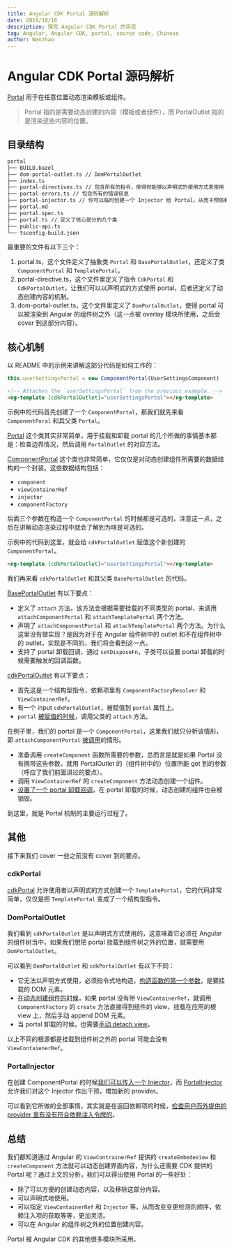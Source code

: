 ```yaml
---
title: Angular CDK Portal 源码解析
date: 2019/10/16
description: 探究 Angular CDK Portal 的实现
tag: Angular, Angular CDK, portal, source code, Chinese
author: Wenzhao
---
```


# Angular CDK Portal 源码解析

[Portal](https://github.com/angular/components/blob/master/src/cdk/portal/portal.md) 用于在任意位置动态渲染模板或组件。

> Portal 指的是需要动态创建的内容（模板或者组件），而 PortalOutlet 指的是渲染这些内容的位置。

## 目录结构

```sh
portal
├── BUILD.bazel
├── dom-portal-outlet.ts // DomPortalOutlet
├── index.ts
├── portal-directives.ts // 包含所有的指令，使得你能够以声明式的使用方式来使用 Portal
├── portal-errors.ts // 包含所有的错误信息
├── portal-injector.ts // 你可以临时创建一个 Injector 给 Portal，从而干预依赖注入
├── portal.md
├── portal.spec.ts
├── portal.ts // 定义了核心部分的几个类
├── public-api.ts
└── tsconfig-build.json
```

最重要的文件有以下三个：

1. portal.ts，这个文件定义了抽象类 `Portal` 和 `BasePortalOutlet`，还定义了类 `ComponentPortal` 和 `TemplatePortal`。
2. portal-directive.ts，这个文件里定义了指令 `CdkPortal` 和 `CdkPortalOutlet`，让我们可以以声明式的方式使用 portal，后者还定义了动态创建内容的机制。
3. dom-portal-outlet.ts，这个文件里定义了 `DomPortalOutlet`，使得 portal 可以被渲染到 Angular 的组件树之外（这一点被 overlay 模块所使用，之后会 cover 到这部分内容）。

## 核心机制

以 README 中的示例来讲解这部分代码是如何工作的：

```ts
this.userSettingsPortal = new ComponentPortal(UserSettingsComponent)
```

```html
<!-- Attaches the `userSettingsPortal` from the previous example. -->
<ng-template [cdkPortalOutlet]="userSettingsPortal"></ng-template>
```

示例中的代码首先创建了一个 `ComponentPortal`，那我们就先来看 `ComponentPoral` 和其父类 `Portal`。

[Portal](https://github.com/angular/components/blob/c8ceae5b2fe10cf3fedbe7ac81ed7d2dc19efab5/src/cdk/portal/portal.ts#L36-L77) 这个类其实非常简单，用于挂载和卸载 portal 的几个所做的事情基本都是：检查边界情况，然后调用 `PortalOutlet` 的对应方法。

[ComponentPortal](https://github.com/angular/components/blob/c8ceae5b2fe10cf3fedbe7ac81ed7d2dc19efab5/src/cdk/portal/portal.ts#L83-L114) 这个类也非常简单，它仅仅是对动态创建组件所需要的数据结构的一个封装。这些数据结构包括：

- `component`
- `viewContainerRef`
- `injector`
- `componentFactory`

后面三个参数在构造一个 `ComponentPortal` 的时候都是可选的，注意这一点，之后在讲解动态渲染过程中就会了解到为啥是可选的。

示例中的代码到这里，就会给 `cdkPortalOutlet` 赋值这个新创建的 `ComponentPortal`。

```html
<ng-template [cdkPortalOutlet]="userSettingsPortal"></ng-template>
```

我们再来看 `cdkPortalOutlet` 和其父类 `BasePortalOutlet` 的代码。

[BasePortalOutlet](https://github.com/angular/components/blob/c8ceae5b2fe10cf3fedbe7ac81ed7d2dc19efab5/src/cdk/portal/portal.ts#L182-L261) 有以下要点：

- 定义了 `attach` 方法，该方法会根据需要挂载的不同类型的 portal，来调用`attachComponentPortal` 和 `attachTemplatePortal` 两个方法。
- 声明了 `attachComponentPortal` 和 `attachTemplatePortal` 两个方法。为什么这里没有做实现？是因为对于在 Angular 组件树中的 outlet 和不在组件树中的 outlet，实现是不同的，我们将会看到这一点。
- 支持了 portal 卸载回调，通过 `setDisposeFn`，子类可以设置 portal 卸载的时候需要触发的回调函数。

[cdkPortalOutlet](https://github.com/angular/components/blob/c8ceae5b2fe10cf3fedbe7ac81ed7d2dc19efab5/src/cdk/portal/portal-directives.ts#L66-L173) 有以下要点：

- 首先这是一个结构型指令，依赖项里有 `ComponentFactoryResolver` 和 `ViewContainerRef`。
- 有一个 input `cdkPortalOutlet`，被赋值到 `portal` 属性上。
- `portal` [被赋值的时候](https://github.com/angular/components/blob/c8ceae5b2fe10cf3fedbe7ac81ed7d2dc19efab5/src/cdk/portal/portal-directives.ts#L89-L107)，调用父类的 `attach` 方法。

在例子里，我们的 portal 是一个 `ComponentPortal`，这里我们就只分析该情形，即 `attachComponentPortal` [被调用](https://github.com/angular/components/blob/c8ceae5b2fe10cf3fedbe7ac81ed7d2dc19efab5/src/cdk/portal/portal-directives.ts#L134-L155)的情形。

- 准备调用 `createComponent` 函数所需要的参数，总而言是就是如果 Portal 没有携带这些参数，就用 PortalOutlet 的（组件树中的）位置所能 get 到的参数（呼应了我们前面讲过的要点）。
- 调用 `ViewContainerRef` 的 `createComponent` 方法动态创建一个组件。
- [设置了一个 portal 卸载回调](https://github.com/angular/components/blob/c8ceae5b2fe10cf3fedbe7ac81ed7d2dc19efab5/src/cdk/portal/portal-directives.ts#L149)，在 portal 卸载的时候，动态创建的组件也会被销毁。

到这里，就是 Portal 机制的主要运行过程了。

## 其他

接下来我们 cover 一些之前没有 cover 到的要点。

### cdkPortal

[cdkPortal](https://github.com/angular/components/blob/c8ceae5b2fe10cf3fedbe7ac81ed7d2dc19efab5/src/cdk/portal/portal-directives.ts#L25-L37) 允许使用者以声明式的方式创建一个 `TemplatePortal`，它的代码非常简单，仅仅是把 `TemplatePortal` 变成了一个结构型指令。

### DomPortalOutlet

我们看到 `cdkPortalOutlet` 是以声明式方式使用的，这意味着它必须在 Angular 的组件树当中，如果我们想把 portal 挂载到组件树之外的位置，就需要用 `DomPortalOutlet`。

可以看到 `DomPortalOutlet` 和 `cdkPortalOutlet` 有以下不同：

- 它无法以声明方式使用，必须指令式地构造，[构造函数的第一个参数](https://github.com/angular/components/blob/c8ceae5b2fe10cf3fedbe7ac81ed7d2dc19efab5/src/cdk/portal/dom-portal-outlet.ts#L26)，是要挂载的 DOM 元素。
- [在动态创建组件的时候](https://github.com/angular/components/blob/c8ceae5b2fe10cf3fedbe7ac81ed7d2dc19efab5/src/cdk/portal/dom-portal-outlet.ts#L38-L67)，如果 portal 没有带 `ViewContainerRef`，就调用 `ComponentFactory` 的 `create` 方法直接得到组件的 view，挂载在应用的根 view 上，然后手动 append DOM 元素。
- 当 portal 卸载的时候，也需要[手动 detach view](https://github.com/angular/components/blob/c8ceae5b2fe10cf3fedbe7ac81ed7d2dc19efab5/src/cdk/portal/dom-portal-outlet.ts#L58)。

以上不同的根源都是挂载到组件树之外的 portal 可能会没有 `ViewContaienerRef`。

### PortalInjector

在创建 ComponentPortal 的时候[我们可以传入一个 Injector](https://github.com/angular/components/blob/c8ceae5b2fe10cf3fedbe7ac81ed7d2dc19efab5/src/cdk/portal/portal.ts#L106)，而 [PortalInjector](https://github.com/angular/components/blob/master/src/cdk/portal/portal-injector.ts) 允许我们对这个 Injector 作出干预，增加新的 provider。

可以看到它所做的全部事情，其实就是在返回依赖项的时候，[检查用户而外提供的 provider 里有没有符合依赖注入令牌的](https://github.com/angular/components/blob/c8ceae5b2fe10cf3fedbe7ac81ed7d2dc19efab5/src/cdk/portal/portal-injector.ts#L21-L29)。

## 总结

我们都知道通过 Angular 的 `ViewContrainerRef` 提供的 `createEmbedeView` 和 `createComponent` 方法就可以动态创建界面内容，为什么还需要 CDK 提供的 Portal 呢？通过上文的分析，我们可以得出使用 Portal 的一些好处：

- 除了可以方便的创建动态内容，以及移除这部分内容。
- 可以声明式地使用。
- 可以指定 `ViewContainerRef` 和 `Injector` 等，从而改变变更检测的顺序，依赖注入项的获取等等，更加灵活。
- 可以在 Angular 的组件树之外的位置创建内容。

Portal 被 Angular CDK 的其他很多模块所采用。
